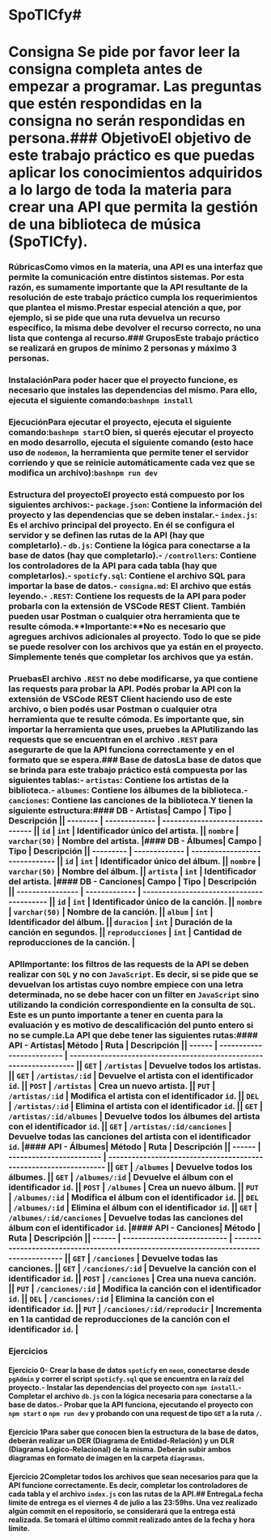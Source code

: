 # SpoTICfy#
# Consigna Se pide **por favor** leer la consigna completa antes de empezar a programar. Las preguntas que estén respondidas en la consigna no serán respondidas en persona.### ObjetivoEl objetivo de este trabajo práctico es que puedas aplicar los conocimientos adquiridos a lo largo de toda la materia para crear una API que permita la gestión de una biblioteca de música (SpoTICfy).
### RúbricasComo vimos en la materia, una API es una interfaz que permite la comunicación entre distintos sistemas. Por esta razón, es sumamente importante que la API resultante de la resolución de este trabajo práctico cumpla los requerimientos que plantea el mismo.Prestar especial atención a que, por ejemplo, si se pide que una ruta devuelva un recurso específico, la misma debe devolver el recurso correcto, no una lista que contenga al recurso.### GruposEste trabajo práctico se realizará en grupos de **mínimo** 2 personas y **máximo** 3 personas.
### InstalaciónPara poder hacer que el proyecto funcione, es necesario que instales las dependencias del mismo. Para ello, ejecuta el siguiente comando:```bashnpm install```
### EjecuciónPara ejecutar el proyecto, ejecuta el siguiente comando:```bashnpm start```O bien, si querés ejecutar el proyecto en modo desarrollo, ejecuta el siguiente comando (esto hace uso de `nodemon`, la herramienta que permite tener el servidor corriendo y que se reinicie automáticamente cada vez que se modifica un archivo):```bashnpm run dev```
### Estructura del proyectoEl proyecto está compuesto por los siguientes archivos:- `package.json`: Contiene la información del proyecto y las dependencias que se deben instalar.- `index.js`: Es el archivo principal del proyecto. En él se configura el servidor y se definen las rutas de la API **(hay que completarlo)**.- `db.js`: Contiene la lógica para conectarse a la base de datos **(hay que completarlo)**.- `/controllers`: Contiene los controladores de la API para cada tabla **(hay que completarlos)**.- `spoticfy.sql`: Contiene el archivo SQL para importar la base de datos.- `consigna.md`: El archivo que estás leyendo.- `.REST`: Contiene los requests de la API para poder probarla con la extensión de VSCode REST Client. También pueden usar Postman o cualquier otra herramienta que te resulte cómoda.**Importante:**No es necesario que agregues archivos adicionales al proyecto. Todo lo que se pide se puede resolver con los archivos que ya están en el proyecto. Simplemente tenés que completar los archivos que ya están.
### PruebasEl archivo `.REST` no debe modificarse, ya que contiene las requests para probar la API. Podés probar la API con la extensión de VSCode REST Client haciendo uso de este archivo, o bien podés usar Postman o cualquier otra herramienta que te resulte cómoda. Es importante que, sin importar la herramienta que uses, **pruebes la API**utilizando las requests que se encuentran en el archivo `.REST` para asegurarte de que la API funciona correctamente y en el formato que se espera.### Base de datosLa base de datos que se brinda para este trabajo práctico está compuesta por las siguientes tablas:- `artistas`: Contiene los artistas de la biblioteca.- `albumes`: Contiene los álbumes de la biblioteca.- `canciones`: Contiene las canciones de la biblioteca.Y tienen la siguiente estructura:#### DB - Artistas| Campo    | Tipo          | Descripción                      || -------- | ------------- | -------------------------------- || `id`     | `int`         | Identificador único del artista. || `nombre` | `varchar(50)` | Nombre del artista.              |#### DB - Álbumes| Campo     | Tipo          | Descripción                    || --------- | ------------- | ------------------------------ || `id`      | `int`         | Identificador único del álbum. || `nombre`  | `varchar(50)` | Nombre del álbum.              || `artista` | `int`         | Identificador del artista.     |#### DB - Canciones| Campo            | Tipo          | Descripción                               || ---------------- | ------------- | ----------------------------------------- || `id`             | `int`         | Identificador único de la canción.        || `nombre`         | `varchar(50)` | Nombre de la canción.                     || `album`          | `int`         | Identificador del álbum.                  || `duracion`       | `int`         | Duración de la canción en segundos.       || `reproducciones` | `int`         | Cantidad de reproducciones de la canción. |
### API**Importante**: los filtros de las requests de la API se deben realizar con `SQL` y no con `JavaScript`. Es decir, si se pide que se devuelvan los artistas cuyo nombre empiece con una letra determinada, no se debe hacer con un filter en `JavaScript` sino utilizando la condición correspondiente en la consulta de `SQL`. Este es un punto importante a tener en cuenta para la evaluación y es motivo de descalificación del punto entero si no se cumple.La API que debe tener las siguientes rutas:#### API - Artistas| Método | Ruta                      | Descripción                                                         || ------ | ------------------------- | ------------------------------------------------------------------- || `GET`  | `/artistas`               | Devuelve todos los artistas.                                        || `GET`  | `/artistas/:id`           | Devuelve el artista con el identificador `id`.                      || `POST` | `/artistas`               | Crea un nuevo artista.                                              || `PUT`  | `/artistas/:id`           | Modifica el artista con el identificador `id`.                      || `DEL`  | `/artistas/:id`           | Elimina el artista con el identificador `id`.                       || `GET`  | `/artistas/:id/albumes`   | Devuelve todos los álbumes del artista con el identificador `id`.   || `GET`  | `/artistas/:id/canciones` | Devuelve todas las canciones del artista con el identificador `id`. |#### API - Álbumes| Método | Ruta                     | Descripción                                                       || ------ | ------------------------ | ----------------------------------------------------------------- || `GET`  | `/albumes`               | Devuelve todos los álbumes.                                       || `GET`  | `/albumes/:id`           | Devuelve el álbum con el identificador `id`.                      || `POST` | `/albumes`               | Crea un nuevo álbum.                                              || `PUT`  | `/albumes/:id`           | Modifica el álbum con el identificador `id`.                      || `DEL`  | `/albumes/:id`           | Elimina el álbum con el identificador `id`.                       || `GET`  | `/albumes/:id/canciones` | Devuelve todas las canciones del álbum con el identificador `id`. |#### API - Canciones| Método | Ruta                        | Descripción                                                                            || ------ | --------------------------- | -------------------------------------------------------------------------------------- || `GET`  | `/canciones`                | Devuelve todas las canciones.                                                          || `GET`  | `/canciones/:id`            | Devuelve la canción con el identificador `id`.                                         || `POST` | `/canciones`                | Crea una nueva canción.                                                                || `PUT`  | `/canciones/:id`            | Modifica la canción con el identificador `id`.                                         || `DEL`  | `/canciones/:id`            | Elimina la canción con el identificador `id`.                                          || `PUT`  | `/canciones/:id/reproducir` | Incrementa en 1 la cantidad de reproducciones de la canción con el identificador `id`. |
### Ejercicios
#### Ejercicio 0- Crear la base de datos `spoticfy` en `neon`, conectarse desde `pgAdmin` y correr el script `spoticfy.sql` que se encuentra en la raíz del proyecto.- Instalar las dependencias del proyecto con `npm install`.- Completar el archivo `db.js` con la lógica necesaria para conectarse a la base de datos.- Probar que la API funciona, ejecutando el proyecto con `npm start` o `npm run dev` y probando con una request de tipo `GET` a la ruta `/`.
#### Ejercicio 1Para saber que conocen bien la estructura de la base de datos, deberán realizar un DER (Diagrama de Entidad-Relación) y un DLR (Diagrama Lógico-Relacional) de la misma. Deberán subir ambos diagramas en formato de imagen en la carpeta `diagramas`.
#### Ejercicio 2Completar todos los archivos que sean necesarios para que la API funcione correctamente. Es decir, completar los controladores de cada tabla y el archivo `index.js` con las rutas de la API.## EntregaLa fecha límite de entrega es el **viernes 4 de julio a las 23:59hs**. Una vez realizado algún commit en el repositorio, se considerará que la entrega está realizada. Se tomará el último commit realizado antes de la fecha y hora límite.
